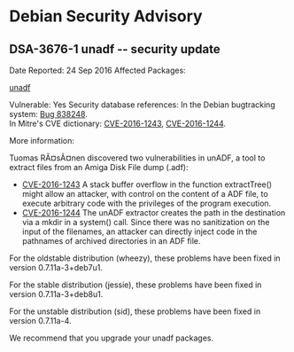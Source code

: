 
Debian Security Advisory
========================


DSA-3676-1 unadf -- security update
-----------------------------------



Date Reported:
24 Sep 2016
Affected Packages:

[unadf](https://packages.debian.org/src:unadf)

Vulnerable:
Yes
Security database references:
In the Debian bugtracking system: [Bug 838248](https://bugs.debian.org/cgi-bin/bugreport.cgi?bug=838248).  
In Mitre's CVE dictionary: [CVE-2016-1243](https://security-tracker.debian.org/tracker/CVE-2016-1243), [CVE-2016-1244](https://security-tracker.debian.org/tracker/CVE-2016-1244).  

More information:

Tuomas RÃ¤sÃ¤nen discovered two vulnerabilities in unADF, a tool to extract
files from an Amiga Disk File dump (.adf):


* [CVE-2016-1243](https://security-tracker.debian.org/tracker/CVE-2016-1243)
A stack buffer overflow in the function extractTree() might allow an
 attacker, with control on the content of a ADF file, to execute
 arbitrary code with the privileges of the program execution.
* [CVE-2016-1244](https://security-tracker.debian.org/tracker/CVE-2016-1244)
The unADF extractor creates the path in the destination via a mkdir
 in a system() call. Since there was no sanitization on the input of
 the filenames, an attacker can directly inject code in the pathnames
 of archived directories in an ADF file.


For the oldstable distribution (wheezy), these problems have been fixed
in version 0.7.11a-3+deb7u1.


For the stable distribution (jessie), these problems have been fixed in
version 0.7.11a-3+deb8u1.


For the unstable distribution (sid), these problems have been fixed in
version 0.7.11a-4.


We recommend that you upgrade your unadf packages.





